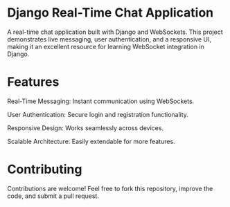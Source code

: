 # Django Real-Time Chat Application
A real-time chat application built with Django and WebSockets. This project demonstrates live messaging, user authentication, and a responsive UI, making it an excellent resource for learning WebSocket integration in Django.

# Features
Real-Time Messaging: Instant communication using WebSockets.

User Authentication: Secure login and registration functionality.

Responsive Design: Works seamlessly across devices.

Scalable Architecture: Easily extendable for more features.

# Contributing
Contributions are welcome! Feel free to fork this repository, improve the code, and submit a pull request.
